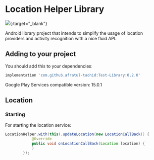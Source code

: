 Location Helper Library
======================

[![](https://jitpack.io/v/afratul-taohid/Test-Library.svg)](https://jitpack.io/#afratul-taohid/Test-Library/0.2.0){:target="_blank"}

Android library project that intends to simplify the usage of location providers and activity recognition with a nice fluid API.

Adding to your project
----------------------

You should add this to your dependencies:

```groovy
implementation 'com.github.afratul-taohid:Test-Library:0.2.0'
```

Google Play Services compatible version: 15.0.1

## Location

### Starting

For starting the location service:

````java
LocationHelper.with(this).updateLocation(new LocationCallBack() {
            @Override
            public void onLocationCallBack(Location location) {
            }
        });
````
